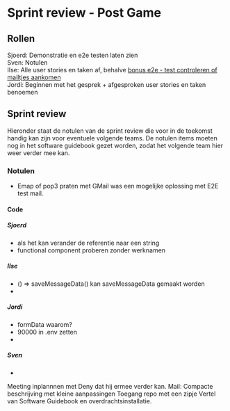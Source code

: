 # Sprint review - Post Game

## Rollen

Sjoerd: Demonstratie en e2e testen laten zien\
Sven: Notulen\
Ilse: Alle user stories en taken af, behalve [bonus e2e - test controleren of mailtjes aankomen](https://github.com/HANICA-DWA/sep2021-project-koeskoes/issues/207)\
Jordi: Beginnen met het gesprek + afgesproken user stories en taken benoemen

## Sprint review
Hieronder staat de notulen van de sprint review die voor in de toekomst handig kan zijn voor eventuele volgende teams. De notulen items moeten nog in het software guidebook gezet worden, zodat het volgende team hier weer verder mee kan.

### Notulen
- Emap of pop3 praten met GMail was een mogelijke oplossing met E2E test mail.


#### Code
##### Sjoerd
- als het kan verander de referentie naar een string
- functional component proberen zonder werknamen

##### Ilse
- () => saveMessageData() kan saveMessageData gemaakt worden
- 

##### Jordi
- formData waarom?
- 90000 in .env zetten
- 

##### Sven
- 


Meeting inplannnen met Deny dat hij ermee verder kan.
Mail: 
Compacte beschrijving met kleine aanpassingen
Toegang repo met een zipje
Vertel van Software Guidebook en overdrachtsinstallatie.


